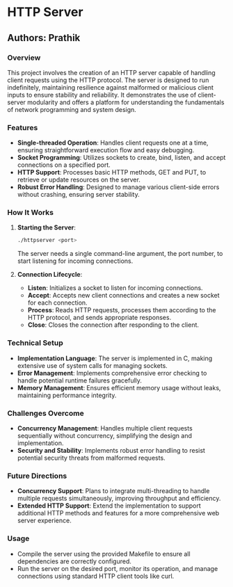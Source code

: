 # HTTP Server
## Authors: Prathik

### Overview
This project involves the creation of an HTTP server capable of handling client requests using the HTTP protocol. The server is designed to run indefinitely, maintaining resilience against malformed or malicious client inputs to ensure stability and reliability. It demonstrates the use of client-server modularity and offers a platform for understanding the fundamentals of network programming and system design.

### Features
- **Single-threaded Operation**: Handles client requests one at a time, ensuring straightforward execution flow and easy debugging.
- **Socket Programming**: Utilizes sockets to create, bind, listen, and accept connections on a specified port.
- **HTTP Support**: Processes basic HTTP methods, GET and PUT, to retrieve or update resources on the server.
- **Robust Error Handling**: Designed to manage various client-side errors without crashing, ensuring server stability.

### How It Works
1. **Starting the Server**:
   ```bash
   ./httpserver <port>
   ```
   The server needs a single command-line argument, the port number, to start listening for incoming connections.

2. **Connection Lifecycle**:
   - **Listen**: Initializes a socket to listen for incoming connections.
   - **Accept**: Accepts new client connections and creates a new socket for each connection.
   - **Process**: Reads HTTP requests, processes them according to the HTTP protocol, and sends appropriate responses.
   - **Close**: Closes the connection after responding to the client.

### Technical Setup
- **Implementation Language**: The server is implemented in C, making extensive use of system calls for managing sockets.
- **Error Management**: Implements comprehensive error checking to handle potential runtime failures gracefully.
- **Memory Management**: Ensures efficient memory usage without leaks, maintaining performance integrity.

### Challenges Overcome
- **Concurrency Management**: Handles multiple client requests sequentially without concurrency, simplifying the design and implementation.
- **Security and Stability**: Implements robust error handling to resist potential security threats from malformed requests.

### Future Directions
- **Concurrency Support**: Plans to integrate multi-threading to handle multiple requests simultaneously, improving throughput and efficiency.
- **Extended HTTP Support**: Extend the implementation to support additional HTTP methods and features for a more comprehensive web server experience.

### Usage
- Compile the server using the provided Makefile to ensure all dependencies are correctly configured.
- Run the server on the desired port, monitor its operation, and manage connections using standard HTTP client tools like curl.
